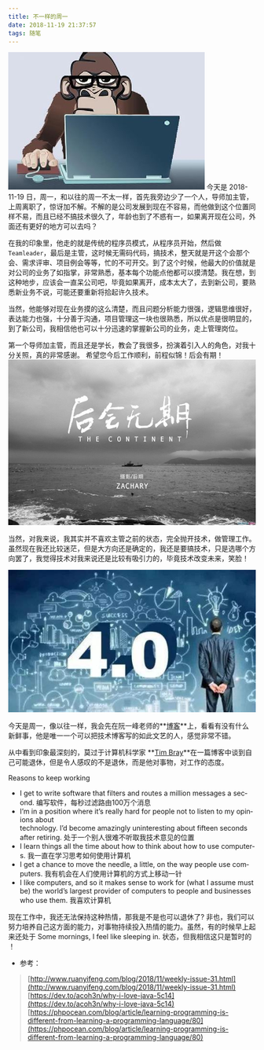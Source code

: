 ```yaml
---
title: 不一样的周一
date: 2018-11-19 21:37:57
tags: 随笔
---
```

![avatar](https://github.com/Yejy813/pictures/blob/master/timg.jpg?raw=true)
今天是 2018-11-19 日，周一，和以往的周一不太一样，首先我旁边少了一个人，导师加主管，上周离职了，惊讶加不解。不解的是公司发展到现在不容易，而他做到这个位置同样不易，而且已经不搞技术很久了，年龄也到了不惑有一，如果离开现在公司，外面还有更好的地方可以去吗？ 
<!-- more -->
在我的印象里，他走的就是传统的程序员模式，从程序员开始，然后做`Teamleader`，最后是主管，这时候无需码代码，搞技术，整天就是开这个会那个会、需求评审、项目例会等等，忙的不可开交。到了这个时候，他最大的价值就是对公司的业务了如指掌，非常熟悉，基本每个功能点他都可以摸清楚。我在想，到这种地步，应该会一直呆公司吧，毕竟如果离开，成本太大了，去到新公司，要熟悉新业务不说，可能还要重新将拾起许久技术。 

当然，他能够对现在业务摸的这么清楚，而且问题分析能力很强，逻辑思维很好，表达能力也强，十分善于沟通，项目管理这一块也很熟悉，所以优点是很明显的，到了新公司，我相信他也可以十分迅速的掌握新公司的业务，走上管理岗位。

第一个导师加主管，而且还是学长，教会了我很多，扮演着引入人的角色，对我十分关照，真的非常感谢。 希望您今后工作顺利，前程似锦！后会有期！
![avatar](https://github.com/Yejy813/pictures/blob/master/%E5%90%8E%E4%BC%9A%E6%9C%89%E6%9C%9F.jpg?raw=true)

当然，对我来说，我其实并不喜欢主管之前的状态，完全抛开技术，做管理工作。虽然现在我还比较迷茫，但是大方向还是确定的，我还是要搞技术，只是选哪个方向罢了，我觉得技术对我来说还是比较有吸引力的，毕竟技术改变未来，笑脸！

![avatar](https://github.com/Yejy813/pictures/blob/master/%E5%B7%A5%E4%B8%9A4.0.jpg?raw=true)

今天是周一，像以往一样，我会先在阮一峰老师的**[博客](http://www.ruanyifeng.com/blog/)**上，看看有没有什么新鲜事，他是唯一一个可以把技术博客写的如此文艺的人，感觉非常不错。

从中看到印象最深刻的，莫过于计算机科学家 **[Tim Bray](https://www.tbray.org/ongoing/When/201x/2018/10/25/On-Retirement)**在一篇博客中谈到自己可能退休，但是令人感叹的不是退休，而是他对事物，对工作的态度。

Rea­sons to keep work­ing
* I get to write soft­ware that fil­ters and routes a mil­lion mes­sages a sec­ond. 编写软件，每秒过滤路由100万个消息
* I’m in a po­si­tion where it’s re­al­ly hard for peo­ple not to lis­ten to my opin­ions about        
  tech­nol­o­gy. I’d be­come amaz­ing­ly un­in­ter­est­ing about fif­teen sec­onds af­ter re­tir­ing. 处于一个别人很难不听取我技术意见的位置
* I learn things all the time about how to think about how to use com­put­er­s. 我一直在学习思考如何使用计算机
* I get a chance to move the needle, a lit­tle, on the way peo­ple use com­put­er­s. 我有机会在人们使用计算机的方式上移动一针
* I like com­put­er­s, and so it makes sense to work for (what I as­sume must be) the world’s largest provider of com­put­ers to peo­ple and busi­ness­es who use them. 我喜欢计算机

现在工作中，我还无法保持这种热情，那我是不是也可以退休了? 非也，我们可以努力培养自己这方面的能力，对事物持续投入热情的能力。虽然，有的时候早上起来还处于 Some morn­ings, I feel like sleep­ing in. 状态，但我相信这只是暂时的 ！ 

* 参考：
> [http://www.ruanyifeng.com/blog/2018/11/weekly-issue-31.html](http://www.ruanyifeng.com/blog/2018/11/weekly-issue-31.html)
> [https://dev.to/acoh3n/why-i-love-java-5c14](https://dev.to/acoh3n/why-i-love-java-5c14)
>[https://phpocean.com/blog/article/learning-programming-is-different-from-learning-a-programming-language/80](https://phpocean.com/blog/article/learning-programming-is-different-from-learning-a-programming-language/80)



